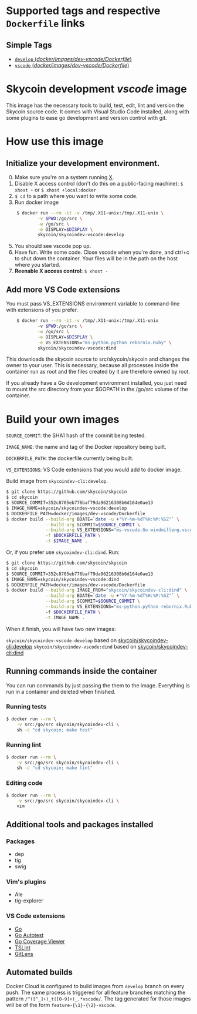 # Supported tags and respective `Dockerfile` links

## Simple Tags

-	[`develop` (*docker/images/dev-vscode/Dockerfile*)](https://github.com/skycoin/skycoin/tree/develop/docker/images/dev-vscode/Dockerfile)
-	[`vscode` (*docker/images/dev-vscode/Dockerfile*)](https://github.com/skycoin/skycoin/tree/develop/docker/images/dev-vscode/Dockerfile)

# Skycoin development *vscode* image

This image has the necessary tools to build, test, edit, lint and version the Skycoin
source code. It comes with Visual Studio Code installed, along with some plugins
to ease go development and version control with git.

# How use this image

## Initialize your development environment.

0. Make sure you're on a system running [X](https://en.wikipedia.org/wiki/X_Window_System).
1. Disable X access control (don't do this on a public-facing machine): `$ xhost +` or `$ xhost +local:docker`
2. `$ cd` to a path where you want to write some code.
3. Run docker image
```sh
    $ docker run --rm -it -v /tmp/.X11-unix:/tmp/.X11-unix \
            -v $PWD:/go/src \
            -w /go/src \
            -e DISPLAY=$DISPLAY \
            skycoin/skycoindev-vscode:develop
```
5. You should see vscode pop up.
6. Have fun. Write some code. Close vscode when you're done, and ctrl+c to shut down the container. Your files will be in the path on the host where you started.
7. __Reenable X access control:__ `$ xhost -`

## Add more VS Code extensions

You must pass VS_EXTENSIONS environment variable to command-line with extensions of you prefer.

```sh
    $ docker run --rm -it -v /tmp/.X11-unix:/tmp/.X11-unix 
            -v $PWD:/go/src \
            -w /go/src \
            -e DISPLAY=$DISPLAY \
            -e VS_EXTENSIONS="ms-python.python rebornix.Ruby" \
            skycoin/skycoindev-vscode:dind
```

This downloads the skycoin source to src/skycoin/skycoin and changes the owner
to your user. This is necessary, because all processes inside the container run
as root and the files created by it are therefore owned by root.

If you already have a Go development environment installed, you just need to
mount the src directory from your $GOPATH in the /go/src volume of the
container.

# Build your own images

`SOURCE_COMMIT`: the SHA1 hash of the commit being tested.

`IMAGE_NAME`: the name and tag of the Docker repository being built.

`DOCKERFILE_PATH`: the dockerfile currently being built.

`VS_EXTENSIONS`: VS Code extensions that you would add to docker image.

Build image from `skycoindev-cli:develop`.

```sh
$ git clone https://github.com/skycoin/skycoin
$ cd skycoin
$ SOURCE_COMMIT=352c8705eb776baf79da96216308b6d164e0ae13
$ IMAGE_NAME=skycoin/skycoindev-vscode:develop
$ DOCKERFILE_PATH=docker/images/dev-vscode/Dockerfile
$ docker build --build-arg BDATE=`date -u +"%Y-%m-%dT%H:%M:%SZ"` \
               --build-arg SCOMMIT=$SOURCE_COMMIT \
               --build-arg VS_EXTENSIONS="ms-vscode.Go windmilleng.vscode-go-autotest defaltd.go-coverage-viewer" \
               -f $DOCKERFILE_PATH \
               -t $IMAGE_NAME .
```

Or, if you prefer use `skycoindev-cli:dind`. Run:

```sh
$ git clone https://github.com/skycoin/skycoin
$ cd skycoin
$ SOURCE_COMMIT=352c8705eb776baf79da96216308b6d164e0ae13
$ IMAGE_NAME=skycoin/skycoindev-vscode:dind
$ DOCKERFILE_PATH=docker/images/dev-vscode/Dockerfile
$ docker build --build-arg IMAGE_FROM="skycoin/skycoindev-cli:dind" \
               --build-arg BDATE=`date -u +"%Y-%m-%dT%H:%M:%SZ"` \
               --build-arg SCOMMIT=$SOURCE_COMMIT \
               --build-arg VS_EXTENSIONS="ms-python.python rebornix.Ruby"
               -f $DOCKERFILE_PATH \
               -t IMAGE_NAME .
```

When it finish, you will have two new images:

`skycoin/skycoindev-vscode:develop` based on [skycoin/skycoindev-cli:develop](skycoin/docker/images/dev-cli) 
`skycoin/skycoindev-vscode:dind` based on [skycoin/skycoindev-cli:dind](skycoin/docker/images/dev-docker)

## Running commands inside the container

You can run commands by just passing the them to the image.  Everything is run
in a container and deleted when finished.

### Running tests

```sh
$ docker run --rm \
    -v src:/go/src skycoin/skycoindev-cli \
    sh -c "cd skycoin; make test"
```

### Running lint

```sh
$ docker run --rm \
    -v src:/go/src skycoin/skycoindev-cli \
    sh -c "cd skycoin; make lint"
```

### Editing code

```sh
$ docker run --rm \
    -v src:/go/src skycoin/skycoindev-cli \
    vim
```

## Additional tools and packages installed

### Packages

- dep
- tig
- swig

### Vim's plugins

- Ale
- tig-explorer

### VS Code extensions

- [Go](https://marketplace.visualstudio.com/items?itemName=ms-vscode.Go)
- [Go Autotest](https://marketplace.visualstudio.com/items?itemName=windmilleng.vscode-go-autotest)
- [Go Coverage Viewer](https://marketplace.visualstudio.com/items?itemName=defaltd.go-coverage-viewer)
- [TSLint](https://marketplace.visualstudio.com/items?itemName=eg2.tslint)
- [GitLens](https://marketplace.visualstudio.com/items?itemName=eamodio.gitlens)

## Automated builds

Docker Cloud is configured to build images from `develop` branch on every push.
The same process is triggered for all feature branches matching the pattern
`/^([^_]+)_t([0-9]+)_.*vscode/`. The tag generated for those images will be of the form
`feature-{\1}-{\2}-vscode`.

